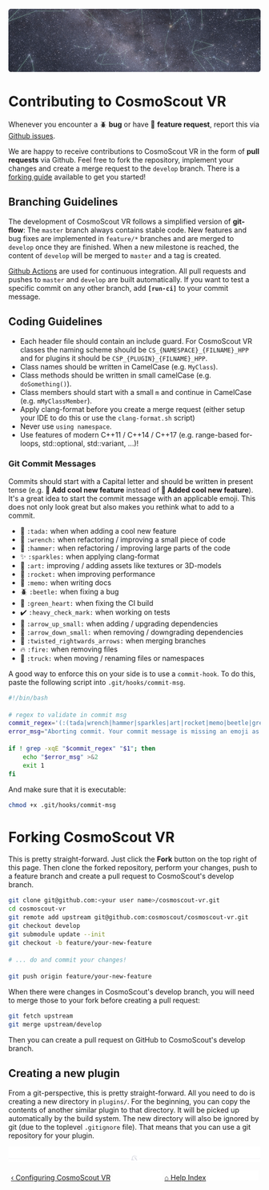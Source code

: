 <!-- 
SPDX-FileCopyrightText: German Aerospace Center (DLR) <cosmoscout@dlr.de>
SPDX-License-Identifier: CC-BY-4.0
 -->

<p align="center"> 
  <img src ="img/banner-stars.jpg" />
</p>

# Contributing to CosmoScout VR

Whenever you encounter a :beetle: **bug** or have :tada: **feature request**, 
report this via [Github issues](https://github.com/cosmoscout/cosmoscout-vr/issues).

We are happy to receive contributions to CosmoScout VR in the form of **pull requests** via Github.
Feel free to fork the repository, implement your changes and create a merge request to the `develop` branch.
There is a [forking guide](#forking-cosmoscout-vr) available to get you started!

## Branching Guidelines

The development of CosmoScout VR follows a simplified version of **git-flow**: The `master` branch always contains stable code.
New features and bug fixes are implemented in `feature/*` branches and are merged to `develop` once they are finished.
When a new milestone is reached, the content of `develop` will be merged to `master` and a tag is created.

[Github Actions](https://github.com/cosmoscout/cosmoscout-vr/actions) are used for continuous integration.
All pull requests and pushes to `master` and `develop` are built automatically.
If you want to test a specific commit on any other branch, add **`[run-ci]`** to your commit message.

## Coding Guidelines

* Each header file should contain an include guard. For CosmoScout VR classes the naming scheme should be `CS_{NAMESPACE}_{FILNAME}_HPP` and for plugins it should be `CSP_{PLUGIN}_{FILNAME}_HPP`.
* Class names should be written in CamelCase (e.g. `MyClass`).
* Class methods should be written in small camelCase (e.g. `doSomething()`). 
* Class members should start with a small `m` and continue in CamelCase (e.g. `mMyClassMember`). 
* Apply clang-format before you create a merge request (either setup your IDE to do this or use the `clang-format.sh` script)
* Never use `using namespace`.
* Use features of modern C++11 / C++14 / C++17 (e.g. range-based for-loops, std::optional, std::variant, ...)!

### Git Commit Messages

Commits should start with a Capital letter and should be written in present tense (e.g. __:tada: Add cool new feature__ instead of __:tada: Added cool new feature__).
It's a great idea to start the commit message with an applicable emoji. This does not only look great but also makes you rethink what to add to a commit.
* :tada: `:tada:` when when adding a cool new feature
* :wrench: `:wrench:` when refactoring / improving a small piece of code
* :hammer: `:hammer:` when refactoring / improving large parts of the code
* :sparkles: `:sparkles:` when applying clang-format
* :art: `:art:` improving / adding assets like textures or 3D-models
* :rocket: `:rocket:` when improving performance
* :memo: `:memo:` when writing docs
* :beetle: `:beetle:` when fixing a bug
* :green_heart: `:green_heart:` when fixing the CI build
* :heavy_check_mark: `:heavy_check_mark:` when working on tests
* :arrow_up_small: `:arrow_up_small:` when adding / upgrading dependencies
* :arrow_down_small: `:arrow_down_small:` when removing / downgrading dependencies
* :twisted_rightwards_arrows: `:twisted_rightwards_arrows:` when merging branches
* :fire: `:fire:` when removing files
* :truck: `:truck:` when moving / renaming files or namespaces

A good way to enforce this on your side is to use a `commit-hook`. To do this, paste the following script into `.git/hooks/commit-msg`.

``` bash
#!/bin/bash

# regex to validate in commit msg
commit_regex='(:(tada|wrench|hammer|sparkles|art|rocket|memo|beetle|green_heart|arrow_up_small|arrow_down_small|twisted_rightwards_arrows|fire|truck|heavy_check_mark):(.+))'
error_msg="Aborting commit. Your commit message is missing an emoji as described in CONTRIBUTING.md"

if ! grep -xqE "$commit_regex" "$1"; then
    echo "$error_msg" >&2
    exit 1
fi
```

And make sure that it is executable:

``` bash
chmod +x .git/hooks/commit-msg
```

# Forking CosmoScout VR

This is pretty straight-forward. Just click the **Fork** button on the top right of this page. Then clone the forked repository, perform your changes, push to a feature branch and create a pull request to CosmoScout's develop branch.

``` bash
git clone git@github.com:<your user name>/cosmoscout-vr.git
cd cosmoscout-vr
git remote add upstream git@github.com:cosmoscout/cosmoscout-vr.git
git checkout develop
git submodule update --init
git checkout -b feature/your-new-feature

# ... do and commit your changes!

git push origin feature/your-new-feature
```

When there were changes in CosmoScout's develop branch, you will need to merge those to your fork before creating a pull request:

``` bash
git fetch upstream
git merge upstream/develop
```

Then you can create a pull request on GitHub to CosmoScout's develop branch.

## Creating a new plugin

From a git-perspective, this is pretty straight-forward. All you need to do is creating a new directory in `plugins/`. For the beginning, you can copy the contents of another similar plugin to that directory. It will be picked up automatically by the build system. The new directory will also be ignored by git (due to the toplevel `.gitignore` file). That means that you can use a git repository for your plugin.

<p align="center"><img src ="img/hr.svg"/></p>
<p align="center">
  <a href="configuring.md">&lsaquo; Configuring CosmoScout VR</a>
  <img src ="img/nav-vspace.svg"/>
  <a href="README.md">&#8962; Help Index</a>
  <img src ="img/nav-vspace.svg"/>
</p>
